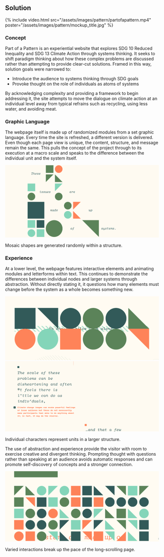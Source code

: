
<h2 class="f3 fw4 f2-ns i mt0">Solution</h2>


{% include video.html
    src="/assets/images/pattern/partofapattern.mp4"
    poster="/assets/images/pattern/mockup_title.jpg" 
%}





<h3 class="fw4 f4 f3-ns i mt5">Concept</h3>




<p class="mt2 mt4-ns">Part of a Pattern is an experiential website that explores SDG 10 Reduced Inequality and SDG 13 Climate Action through systems thinking. It seeks to shift paradigm thinking about how these complex problems are discussed rather than attempting to provide clear-cut solutions. Framed in this way, solution goals were narrowed to:
</p><ul class="pl0">
<li>Introduce the audience to systems thinking through SDG goals</li>
<li class="mt2">Provoke thought on the role of individuals as atoms of systems</li>
</ul>
<p>By acknowledging complexity and providing a framework to begin addressing it, the site attempts to move the dialogue on climate action at an individual level away from typical refrains such as recycling, using less water, and avoiding meat.
</p>



<h3 class="fw4 f4 f3-ns i mb2 mb4-ns mt5">Graphic Language</h3>

<div class="flex mv2 mv4-ns ">
<div class="shape green circle w3 h3 mr2 mr4-ns"></div>
<div class="shape orange tri w3 h3 mr2 mr4-ns"></div>
<div class="shape darkblue circle w3 h3 mr2 mr4-ns"></div>

<div class="shape teal square w3 h3"></div>


</div>

<p class="">
The webpage itself is made up of randomized modules from a set graphic language. Every time the site is refreshed, a different version is delivered. Even though each page view is unique, the content, structure, and message remain the same. This pulls the concept of the project through to its execution at a macro scale and speaks to the difference between the individual unit and the system itself.</p>

<!--#region Image Container-->
<div class="pb0 pb2-ns img-container mv2 mv4-ns">

<div class="img-container  ">
<img src="/assets/images/pattern/image16.gif" alt="webpage with randomly generating shapes">

</div>
<p class="i light-silver f6 mt1 mb0 caption">Mosaic shapes are generated randomly within a structure.</p>
</div>
<!--#endregion-->

<h3 class="fw4 f4 f3-ns i mt4 mt5-ns">Experience</h3>
<p>At a lower level, the webpage features interactive elements and animating modules and letterforms within text. This continues to demonstrate the differences between individual nodes and larger systems through abstraction. Without directly stating it, it questions how many elements must change before the system as a whole becomes something new.</p>

<!--#region Image Container-->
<div class="pb0 pb2-ns img-container mv2 mv4-ns">

<div class="img-container  ">
<img src="/assets/images/pattern/image4.gif" alt="No one can solve them alone with randomized characters">
</div>

</div>
<!--#endregion-->

<!--#region Image Container-->
<div class="pb0 pb2-ns img-container mv2 mv4-ns">

<div class="img-container  ">
<img src="/assets/images/pattern/image10.gif" alt="Paragraph with randomly generated characters">
</div>
<p class="i light-silver f6 mt1 mb0 caption">Individual characters represent units in a larger structure.</p>

</div>
<!--#endregion-->

<p>The use of abstraction and experience provide the visitor with room to exercise creative and divergent thinking. Prompting thought with questions rather than speaking at an audience avoids automatic responses and can promote self-discovery of concepts and a stronger connection.</p>


<!--#region Image Container-->
<div class="pb0 pb2-ns img-container mv2 mv4-ns">

<div class="img-container  ">
<img src="/assets/images/pattern/image9.gif" alt="Shapes turning hollow on mouseover">
</div>
<p class="i light-silver f6 mt1 mb0 caption">Varied interactions break up the pace of the long-scrolling page.</p>

</div>
<!--#endregion-->
